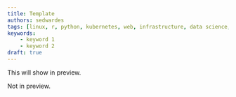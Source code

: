 ```yaml
---
title: Template
authors: sedwardes
tags: [linux, r, python, kubernetes, web, infrastructure, data science, outdoors, command line]
keywords:
    - keyword 1
    - keyword 2
draft: true
---
```


This will show in preview.

<!--truncate-->

Not in preview.